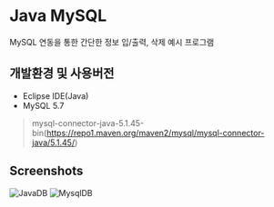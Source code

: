 # Java MySQL
MySQL 연동을 통한 간단한 정보 입/출력, 삭제 예시 프로그램

## 개발환경 및 사용버전
- Eclipse IDE(Java)   
- MySQL 5.7
> mysql-connector-java-5.1.45-bin(https://repo1.maven.org/maven2/mysql/mysql-connector-java/5.1.45/)

## Screenshots
![JavaDB](https://user-images.githubusercontent.com/76413580/108712064-9a86d980-7559-11eb-82ac-b30c1f01841a.PNG)
![MysqlDB](https://user-images.githubusercontent.com/76413580/108711524-d53c4200-7558-11eb-9f9b-aa1600a9c98f.PNG)

